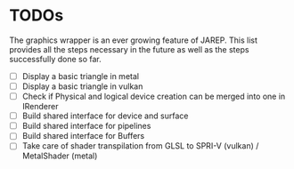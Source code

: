 # TODOs

The graphics wrapper is an ever growing feature of JAREP. This list provides all the steps necessary in the future
as well as the steps successfully done so far.

-[ ] Display a basic triangle in metal
-[ ] Display a basic triangle in vulkan
-[ ] Check if Physical and logical device creation can be merged into one in IRenderer
-[ ] Build shared interface for device and surface
-[ ] Build shared interface for pipelines
-[ ] Build shared interface for Buffers
-[ ] Take care of shader transpilation from GLSL to SPRI-V (vulkan) / MetalShader (metal)